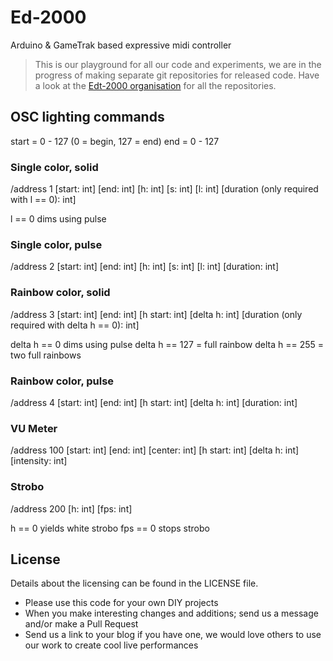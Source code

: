 # Ed-2000
Arduino &amp; GameTrak based expressive midi controller

>This is our playground for all our code and experiments, we are in the progress of making separate git repositories for released code. Have a look at the [Edt-2000 organisation](https://github.com/Edt-2000) for all the repositories.

## OSC lighting commands

start = 0 - 127 (0 = begin, 127 = end)
end = 0 - 127

### Single color, solid
/address 1 [start: int] [end: int] [h: int] [s: int] [l: int] [duration (only required with l == 0): int]

l == 0 dims using pulse

### Single color, pulse
/address 2 [start: int] [end: int] [h: int] [s: int] [l: int] [duration: int]

### Rainbow color, solid
/address 3 [start: int] [end: int] [h start: int] [delta h: int] [duration (only required with delta h == 0): int]

delta h == 0 dims using pulse
delta h == 127 = full rainbow
delta h == 255 = two full rainbows

### Rainbow color, pulse
/address 4 [start: int] [end: int] [h start: int] [delta h: int] [duration: int]

### VU Meter
/address 100 [start: int] [end: int] [center: int] [h start: int] [delta h: int] [intensity: int]

### Strobo
/address 200 [h: int] [fps: int]

h == 0 yields white strobo
fps == 0 stops strobo

## License

Details about the licensing can be found in the LICENSE file.

* Please use this code for your own DIY projects
* When you make interesting changes and additions; send us a message and/or make a Pull Request
* Send us a link to your blog if you have one, we would love others to use our work to create cool live performances
